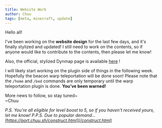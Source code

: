 ```yaml
---
title: Website Work
author: Chuu
tags: [meta, minecraft, update]
---
```


Hello all!

I've been working on the **website design** for the last few days, and it's finally stylized and updated!  I still need to work on the contents, so if anyone would like to contribute to the contents, then please let me know!

Also, the official, stylized Dynmap page is available [here](https://port.chuu.sh/map/) !

I will likely start working on the plugin side of things in the following week.  Hopefully the beacon warp teleportation will be done soon!  Please note that the `/home` and `/bed` commands are only temporary until the warp teleportation plugin is done.  **You've been warned!**

More news to follow, so stay tuned~<br>
~Chuu

*P.S. You're all eligible for level boost to 5, so if you haven't received yours, let me know!*
*P.P.S. Due to popular demand... [https://port.chuu.sh/construct.html](/construct.html)*